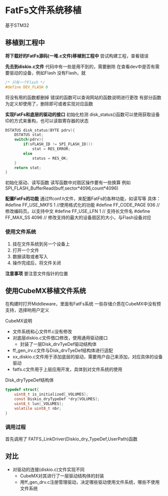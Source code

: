 # FatFs文件系统移植
基于STM32
## 移植到工程中
**将下载好的FatFs源码(一堆.c文件)移植到工程中**
尝试构建工程，查看错误

**先去到diskio.c文件**
代码中有一些是用不到的，需要删除
在查看dev中是否有需要驱动的设备，例如Flash
没有Flash，就
```c
/* 只有一个Flash */
#define DEV_FLASH 0
```
将没有用的函数都删掉
错误的函数可以查询网站的函数说明进行更改
有部分函数为定义却使用了，删除即可或者实现对应函数


**实现FatFs和底层的驱动的接口**
初始化检测
disk_status()函数可以使用获取设备ID的方式来重构，也可以读取寄存器的状态
```c
DSTATUS disk_status(BYTE pdrv){
	DSTATUS stat;
	switch(pdrv){
		if(sFLASH_ID != SPI_FLASH_ID())
			stat = RES_ERROR;
		else
			status = RES_OK;
	}
	return stat;
}
```
初始化驱动、读写函数
读写函数中对扇区操作要有一些换算
例如
SPI_FLASH_BufferRead(buff,sector\*4096,count\*4096)


**配置FatFs的功能**
通过ffconf.h文件，来配置FatFs的各种功能，如读写等
具体：
\#define FF_USE_MKFS 1 		//使用格式化的功能
\#define FF_CODE_PAGE 936 	//修改编码页。以支持中文
\#define FF_USE_LFN  1		// 支持长文件名
 \#define FF_MAX_SS 4096 	// 修改支持的最大的设备扇区的大小，与Flash设备对应


### 使用文件系统
1. 挂在文件系统到另一个设备上
2. 打开一个文件
3. 数据读取或者写入
4. 操作完成后，将文件关闭

**注意事项**
要注意文件指针的位置

## 使用CubeMX移植文件系统
在构建时打开Middleware，里面有FatFs系统
一些存储介质在CubeMX中没有预支持，选择哟用户定义

CubeMX说明
+ 文件系统和心文件ff.c没有修改
+ 对底层diskio.c文件借口修改，使用通用驱动接口
	+ 封装了一层Disk_drvTyeDef驱动结构体
+ ff_gen_irv.c文件与Disk_drvTyeDef结构体进行适配
+ xx_diskio.c文件用于添加底层的驱动，需要用户自己来添加，对应具体的设备驱动
+ fatfs.c文件用于上层应用开发，具体到对文件系统的使用

Disk_dryTypeDef结构体
```c
typedef struct{
	uint8_t is_initialized[_VOLUMES];
	const Diskio_dryTypeDef *dry[VOLUMES];
	uint8_t lun[_VOLUMES];
	volatile uint8_t nbr;
}
```
### 调用过程
首先调用了
FATFS_LinkDriver(Diskio_dry_TypeDef,UserPath)函数

## 对比
+ 对驱动的连接(diskio.c)文件实现不同
	+ CubeMX对其进行了一层驱动结构体的封装
	+ 用ff_gen_drv.c注册管理驱动，决定哪些驱动使用文件系统，哪些不使用文件系统






